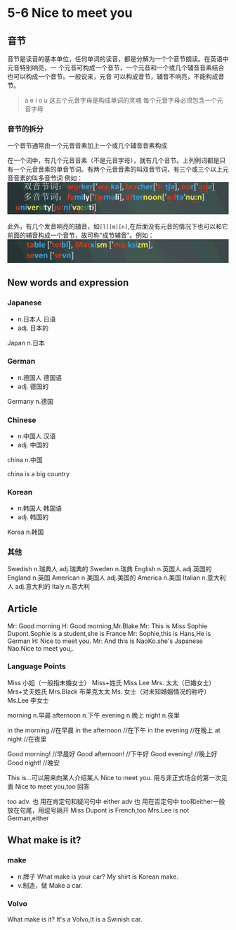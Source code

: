# 5-6 Nice to meet you

## 音节

音节是读音的基本单位，任何单词的读音，都是分解为一个个音节朗读。在英语中元音特别响亮，一
个元音可构成一个音节，一个元音和一个或几个辅音音素结合也可以构成一个音节。一般说来，元音
可以构成音节，辅音不响亮，不能构成音节。

> a e i o u 这五个元音字母是构成单词的灵魂
> 每个元音字母必须包含一个元音字母

### 音节的拆分

一个音节通常由一个元音音素加上一个或几个辅音音素构成  

在一个词中，有几个元音音素（不是元音字母），就有几个音节。上列例词都是只有一个元音音素的单音节词。有两个元音音素的叫双音节词，有三个或三个以上元音音素的叫多音节词
例如：  
![（音节）](./img/音节.png)

此外，有几个发音响亮的辅音，如`[l][m][n]`,在后面没有元音的情况下也可以和它前面的辅音构成一个音节，故可称“成节辅音”。例如：  
![（音节）](./img/音节1.png)


## New words and expression
<!-- ![新词](./img/lesson5.png) -->

### Japanese
-  n.日本人 日语
-  adj. 日本的

Japan n.日本

### German
-  n.德国人 德国语
-  adj. 德国的

Germany n.德国

### Chinese
-  n.中国人 汉语
-  adj. 中国的

china n.中国

china is a big country

### Korean 
-  n.韩国人 韩国语
-  adj. 韩国的 

Korea n.韩国

### 其他

Swedish n.瑞典人 adj.瑞典的
Sweden n.瑞典
English n.英国人 adj.英国的
England n.英国
American n.美国人 adj.美国的
America  n.美国
Italian n.意大利人 adj.意大利的
Italy   n.意大利

## Article
Mr: Good morning
H:  Good morning,Mr.Blake
Mr: This is Miss Sophie Dupont.Sophie is a student,she is France
Mr: Sophie,this is Hans,He is German
H:  Nice to meet you.
Mr: And this is NaoKo.she's Japanese
Nao:Nice to meet you,.

### Language Points

Miss 小姐（一般指未婚女士） Miss+姓氏 Miss Lee
Mrs. 太太（已婚女士） Mrs+丈夫姓氏  Mrs.Black 布莱克太太
Ms. 女士（对未知婚姻情况的称呼） Ms.Lee 李女士

morning     n.早晨
afternoon   n.下午
evening     n.晚上
night       n.夜里

in the morning      //在早晨
in the afternoon    //在下午
in the evening      //在晚上
at night            //在夜里

Good morning!       //早晨好
Good afternoon!     //下午好
Good evening!       //晚上好
Good night!         //晚安

This is...可以用来向某人介绍某人
Nice to meet you. 用与非正式场合的第一次见面
Nice to meet you,too 回答

too adv. 也  用在肯定句和疑问句中
either adv 也 用在否定句中
too和either一般放在句尾，用逗号隔开
Miss Dupont is French,too
Mrs.Lee is not German,either

## What make is it?

<!-- ![lesson](./img/lesson6.png)
![lesson](./img/lesson61.png) -->

### make
- n.牌子
What make is your car?
My shirt is Korean make.
- v.制造，做
Make a car.

### Volvo

What make is it?
It's a Volvo,It is a Swinish car.